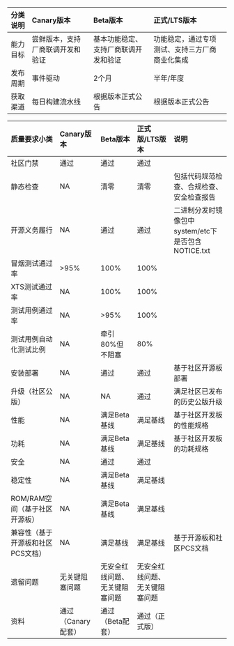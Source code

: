 | 分类说明  | Canary版本  |Beta版本   |正式/LTS版本   |
| :------------ | :------------ | :------------ | :------------ |
|能力目标   |尝鲜版本，支持厂商联调开发和验证   |基本功能稳定、支持厂商联调开发和验证   |功能稳定，通过专项测试、支持三方厂商商业化集成   |
| 发布周期  |事件驱动   |2个月   |半年/年度   |
| 获取渠道  |每日构建流水线   | 根据版本正式公告| 根据版本正式公告|



|  质量要求小类 |Canary版本   |Beta版本   |正式版/LTS版本| 说明 | 
| :------------ | :------------ | :------------ | :------------ | :------------ |
| 社区门禁| 通过  |通过   |通过   |  |
| 静态检查| NA  |清零   |清零   | 包括代码规范检查、合规检查、安全检查报告 |
| 开源义务履行| NA  |通过  |通过   | 二进制分发时镜像包中system/etc下是否包含NOTICE.txt |
| 冒烟测试通过率 | >95%  |100%   | 100%  |  |
| XTS测试通过率| NA  |100%   |100%   |   |
| 测试用例通过率|NA   |>95%   |100%   |   |
| 测试用例自动化测试比例  |NA   |牵引80%但不阻塞   |80%   |   |
| 安装部署  |NA   |通过   |通过   | 基于社区开源板部署|
| 升级（社区公版）|NA   |NA   |通过   |  满足社区已发布的历史公版升级 |
| 性能  | NA  |满足Beta基线   |满足基线   | 基于社区开发板的性能规格  |
| 功耗  | NA  |满足Beta基线   |满足基线   | 基于社区开发板的功耗规格  |
| 安全  | NA  |通过   |通过   |   |
| 稳定性  |NA |满足Beta基线   |满足基线   |   |
| ROM/RAM空间（基于社区开源板）|NA |满足Beta基线   |满足基线   |   |
| 兼容性（基于开源板和社区PCS文档） |NA |满足基线   |满足基线   | 基于开源板和社区PCS文档  |
| 遗留问题   |无关键阻塞问题|无安全红线问题、无关键阻塞问题| 无安全红线问题、无关键阻塞问题  |   |
| 资料   |通过（Canary配套）| 通过（Beta配套）   | 通过（正式版）|  |
